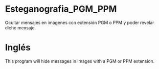 # Esteganografia_PGM_PPM
Ocultar mensajes en imágenes con extensión PGM o PPM y poder revelar dicho mensaje.

# Inglés
This program will hide messages in images with a PGM or PPM extension.
